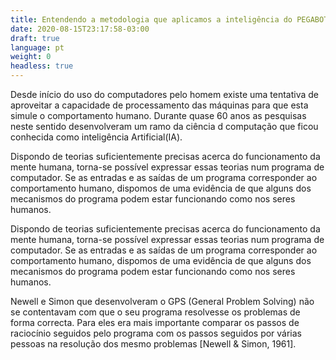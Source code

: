 ```yaml
---
title: Entendendo a metodologia que aplicamos a inteligência do PEGABOT
date: 2020-08-15T23:17:58-03:00
draft: true
language: pt
weight: 0
headless: true
---
```

Desde início do uso do computadores pelo homem existe uma tentativa de aproveitar a capacidade de processamento das máquinas para que esta simule o comportamento humano. Durante quase 60 anos as pesquisas neste sentido desenvolveram um ramo da ciência d  computação que ficou conhecida como inteligência Artificial(IA).

Dispondo de teorias suficientemente precisas acerca do  funcionamento da mente humana, torna-se possível expressar essas teorias num programa de computador. Se as entradas e as saídas de um programa corresponder ao comportamento humano, dispomos de uma evidência de que alguns dos mecanismos do programa podem estar funcionando como nos seres humanos.

Dispondo de teorias suficientemente precisas acerca do  funcionamento da mente humana, torna-se possível expressar essas teorias num programa de computador. Se as entradas e as saídas de um programa corresponder ao comportamento humano, dispomos de uma evidência de que alguns dos mecanismos do programa podem estar funcionando como nos seres humanos.

Newell e Simon que desenvolveram o GPS (General Problem Solving) não se contentavam com que o seu programa resolvesse os problemas de forma correcta. Para eles era mais importante comparar os passos de raciocínio seguidos pelo programa com os passos seguidos por várias pessoas na resolução dos mesmo problemas [Newell & Simon, 1961].

